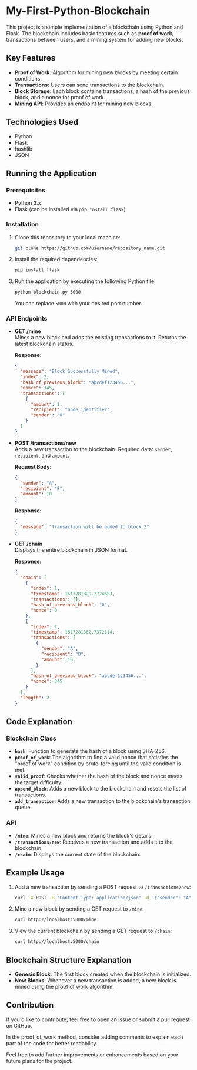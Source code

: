 # My-First-Python-Blockchain

This project is a simple implementation of a blockchain using Python and Flask. The blockchain includes basic features such as **proof of work**, transactions between users, and a mining system for adding new blocks.

## Key Features

- **Proof of Work**: Algorithm for mining new blocks by meeting certain conditions.
- **Transactions**: Users can send transactions to the blockchain.
- **Block Storage**: Each block contains transactions, a hash of the previous block, and a nonce for proof of work.
- **Mining API**: Provides an endpoint for mining new blocks.

## Technologies Used

- Python
- Flask
- hashlib
- JSON

## Running the Application

### Prerequisites

- Python 3.x
- Flask (can be installed via `pip install flask`)

### Installation

1. Clone this repository to your local machine:

    ```bash
    git clone https://github.com/username/repository_name.git
    ```

2. Install the required dependencies:

    ```bash
    pip install flask
    ```

3. Run the application by executing the following Python file:

    ```bash
    python blockchain.py 5000
    ```

    You can replace `5000` with your desired port number.

### API Endpoints

- **GET /mine**  
  Mines a new block and adds the existing transactions to it. Returns the latest blockchain status.

  **Response:**

    ```json
    {
      "message": "Block Successfully Mined",
      "index": 2,
      "hash_of_previous_block": "abcdef123456...",
      "nonce": 345,
      "transactions": [
        {
          "amount": 1,
          "recipient": "node_identifier",
          "sender": "0"
        }
      ]
    }
    ```

- **POST /transactions/new**  
  Adds a new transaction to the blockchain. Required data: `sender`, `recipient`, and `amount`.

  **Request Body:**

    ```json
    {
      "sender": "A",
      "recipient": "B",
      "amount": 10
    }
    ```

  **Response:**

    ```json
    {
      "message": "Transaction will be added to block 2"
    }
    ```

- **GET /chain**  
  Displays the entire blockchain in JSON format.

  **Response:**

    ```json
    {
      "chain": [
        {
          "index": 1,
          "timestamp": 1617281329.2724683,
          "transactions": [],
          "hash_of_previous_block": "0",
          "nonce": 0
        },
        {
          "index": 2,
          "timestamp": 1617281362.7372114,
          "transactions": [
            {
              "sender": "A",
              "recipient": "B",
              "amount": 10
            }
          ],
          "hash_of_previous_block": "abcdef123456...",
          "nonce": 345
        }
      ],
      "length": 2
    }
    ```

## Code Explanation

### Blockchain Class

- **`hash`**: Function to generate the hash of a block using SHA-256.
- **`proof_of_work`**: The algorithm to find a valid nonce that satisfies the "proof of work" condition by brute-forcing until the valid condition is met.
- **`valid_proof`**: Checks whether the hash of the block and nonce meets the target difficulty.
- **`append_block`**: Adds a new block to the blockchain and resets the list of transactions.
- **`add_transaction`**: Adds a new transaction to the blockchain's transaction queue.

### API

- **`/mine`**: Mines a new block and returns the block's details.
- **`/transactions/new`**: Receives a new transaction and adds it to the blockchain.
- **`/chain`**: Displays the current state of the blockchain.

## Example Usage

1. Add a new transaction by sending a POST request to `/transactions/new`:

    ```bash
    curl -X POST -H "Content-Type: application/json" -d '{"sender": "A", "recipient": "B", "amount": 10}' http://localhost:5000/transactions/new
    ```

2. Mine a new block by sending a GET request to `/mine`:

    ```bash
    curl http://localhost:5000/mine
    ```

3. View the current blockchain by sending a GET request to `/chain`:

    ```bash
    curl http://localhost:5000/chain
    ```

## Blockchain Structure Explanation

- **Genesis Block**: The first block created when the blockchain is initialized.
- **New Blocks**: Whenever a new transaction is added, a new block is mined using the proof of work algorithm.

## Contribution

If you'd like to contribute, feel free to open an issue or submit a pull request on GitHub.


In the proof_of_work method, consider adding comments to explain each part of the code for better readability.

Feel free to add further improvements or enhancements based on your future plans for the project.
